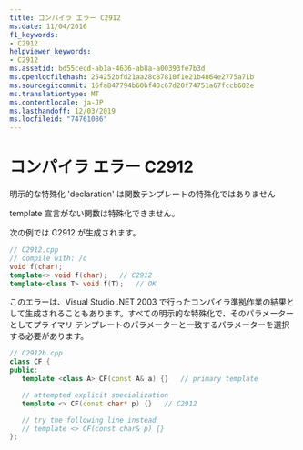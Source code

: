 ```yaml
---
title: コンパイラ エラー C2912
ms.date: 11/04/2016
f1_keywords:
- C2912
helpviewer_keywords:
- C2912
ms.assetid: bd55cecd-ab1a-4636-ab8a-a00393fe7b3d
ms.openlocfilehash: 254252bfd21aa28c87810f1e21b4864e2775a71b
ms.sourcegitcommit: 16fa847794b60bf40c67d20f74751a67fccb602e
ms.translationtype: MT
ms.contentlocale: ja-JP
ms.lasthandoff: 12/03/2019
ms.locfileid: "74761086"
---
```

# <a name="compiler-error-c2912"></a>コンパイラ エラー C2912

明示的な特殊化 'declaration' は関数テンプレートの特殊化ではありません

template 宣言がない関数は特殊化できません。

次の例では C2912 が生成されます。

```cpp
// C2912.cpp
// compile with: /c
void f(char);
template<> void f(char);   // C2912
template<class T> void f(T);   // OK
```

このエラーは、Visual Studio .NET 2003 で行ったコンパイラ準拠作業の結果として生成されることもあります。すべての明示的な特殊化で、そのパラメーターとしてプライマリ テンプレートのパラメーターと一致するパラメーターを選択する必要があります。

```cpp
// C2912b.cpp
class CF {
public:
   template <class A> CF(const A& a) {}   // primary template

   // attempted explicit specialization
   template <> CF(const char* p) {}   // C2912

   // try the following line instead
   // template <> CF(const char& p) {}
};
```
